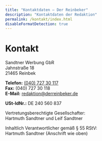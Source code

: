 ```yaml
---
title: "Kontaktdaten – Der Reinbeker"
description: "Kontaktdaten der Redaktion"
permalink: /kontakt/index.html
disableFormatDetection: true
---
```


<h1>Kontakt</h1>

Sandtner Werbung GbR  
Jahnstraße 18  
21465 Reinbek

**Telefon:** [(040) 727 30 117](tel:+494072730117)  
**Fax:** (040) 727 30 118  
**E-Mail:** <redaktion@derreinbeker.de>

**USt-IdNr.:** DE 240 560 837


Vertretungsberechtigte Gesellschafter:  
Hartmuth Sandtner und Leif Sandtner

Inhaltlich Verantwortlicher gemäß § 55 RStV:  
Hartmuth Sandtner (Anschrift wie oben)